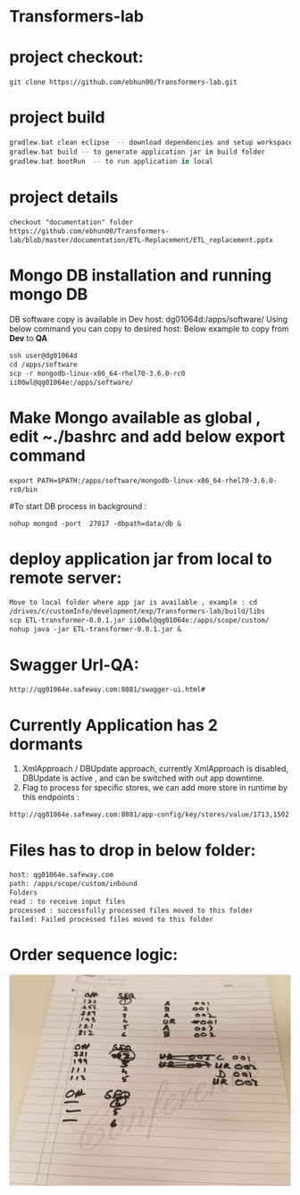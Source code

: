 # Transformers-lab

# project checkout:
```
git clone https://github.com/ebhun00/Transformers-lab.git
```

# project build
```gradle
gradlew.bat clean eclipse  -- download dependencies and setup workspace
gradlew.bat build -- to generate application jar in build folder
gradlew.bat bootRun  -- to run application in local
```

# project details
```link
checkout "documentation" folder
https://github.com/ebhun00/Transformers-lab/blob/master/documentation/ETL-Replacement/ETL_replacement.pptx
```


# Mongo DB installation and running mongo DB

DB software copy is available in Dev host: dg01064d:/apps/software/
Using below command  you can copy to desired host: Below example to copy from **Dev** to **QA**

``` 
ssh user@dg01064d
cd /apps/software
scp -r mongodb-linux-x86_64-rhel70-3.6.0-rc0 ii00wl@qg01064e:/apps/software/
```
# Make Mongo available as global , edit ~./bashrc and add below export command
```
export PATH=$PATH:/apps/software/mongodb-linux-x86_64-rhel70-3.6.0-rc0/bin
```

#To start DB process in background :

```
nohup mongod -port  27017 -dbpath=data/db &
```

# deploy application jar from local to remote server:

	Move to local folder where app jar is available , example : cd /drives/c/customInfo/development/exp/Transformers-lab/build/libs
	scp ETL-transformer-0.0.1.jar ii00wl@qg01064e:/apps/scope/custom/
	nohup java -jar ETL-transformer-0.0.1.jar &
	
	
	

# Swagger Url-QA:	
```
http://qg01064e.safeway.com:8081/swagger-ui.html#
```

# Currently Application has 2 dormants
1.	XmlApproach / DBUpdate approach, currently XmlApproach is disabled, DBUpdate is active , and can be switched with out app downtime.
2.	Flag to process for specific stores, we can add more store in runtime by this endpoints : 
```
http://qg01064e.safeway.com:8081/app-config/key/stores/value/1713,1502
```
	
# Files has to drop in below folder:

```
host: qg01064e.safeway.com
path: /apps/scope/custom/inbound
Folders
read : to receive input files
processed : successfully processed files moved to this folder
failed: Failed processed files moved to this folder
```

# Order sequence logic:
![alt text](https://github.com/ebhun00/Transformers-lab/blob/master/documentation/ETL-Replacement/order_sequence_design.jpg)
